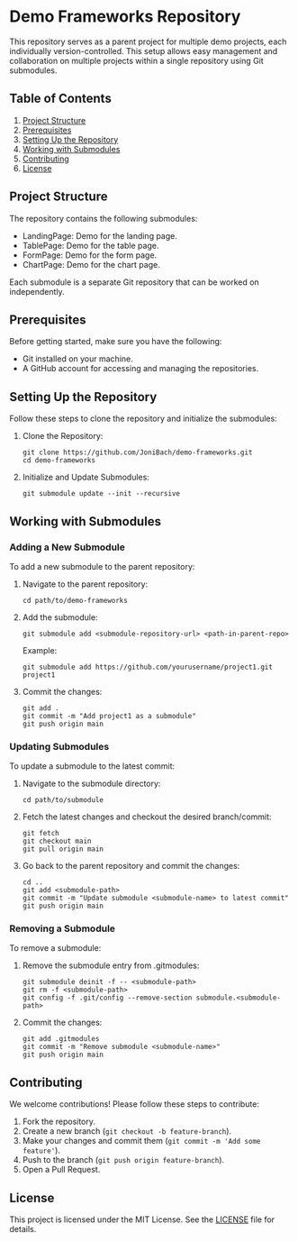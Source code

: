 # Demo Frameworks Repository

This repository serves as a parent project for multiple demo projects, each individually version-controlled. This setup allows easy management and collaboration on multiple projects within a single repository using Git submodules.

## Table of Contents

1. [Project Structure](#project-structure)
2. [Prerequisites](#prerequisites)
3. [Setting Up the Repository](#setting-up-the-repository)
4. [Working with Submodules](#working-with-submodules)
5. [Contributing](#contributing)
6. [License](#license)

## Project Structure

The repository contains the following submodules:

- LandingPage: Demo for the landing page.
- TablePage: Demo for the table page.
- FormPage: Demo for the form page.
- ChartPage: Demo for the chart page.

Each submodule is a separate Git repository that can be worked on independently.

## Prerequisites

Before getting started, make sure you have the following:

- Git installed on your machine.
- A GitHub account for accessing and managing the repositories.

## Setting Up the Repository

Follow these steps to clone the repository and initialize the submodules:

1. Clone the Repository:

   ```
   git clone https://github.com/JoniBach/demo-frameworks.git
   cd demo-frameworks
   ```

2. Initialize and Update Submodules:
   ```
   git submodule update --init --recursive
   ```

## Working with Submodules

### Adding a New Submodule

To add a new submodule to the parent repository:

1. Navigate to the parent repository:

   ```
   cd path/to/demo-frameworks
   ```

2. Add the submodule:

   ```
   git submodule add <submodule-repository-url> <path-in-parent-repo>
   ```

   Example:

   ```
   git submodule add https://github.com/yourusername/project1.git project1
   ```

3. Commit the changes:
   ```
   git add .
   git commit -m "Add project1 as a submodule"
   git push origin main
   ```

### Updating Submodules

To update a submodule to the latest commit:

1. Navigate to the submodule directory:

   ```
   cd path/to/submodule
   ```

2. Fetch the latest changes and checkout the desired branch/commit:

   ```
   git fetch
   git checkout main
   git pull origin main
   ```

3. Go back to the parent repository and commit the changes:
   ```
   cd ..
   git add <submodule-path>
   git commit -m "Update submodule <submodule-name> to latest commit"
   git push origin main
   ```

### Removing a Submodule

To remove a submodule:

1. Remove the submodule entry from .gitmodules:

   ```
   git submodule deinit -f -- <submodule-path>
   git rm -f <submodule-path>
   git config -f .git/config --remove-section submodule.<submodule-path>
   ```

2. Commit the changes:
   ```
   git add .gitmodules
   git commit -m "Remove submodule <submodule-name>"
   git push origin main
   ```

## Contributing

We welcome contributions! Please follow these steps to contribute:

1. Fork the repository.
2. Create a new branch (`git checkout -b feature-branch`).
3. Make your changes and commit them (`git commit -m 'Add some feature'`).
4. Push to the branch (`git push origin feature-branch`).
5. Open a Pull Request.

## License

This project is licensed under the MIT License. See the [LICENSE](LICENSE) file for details.
